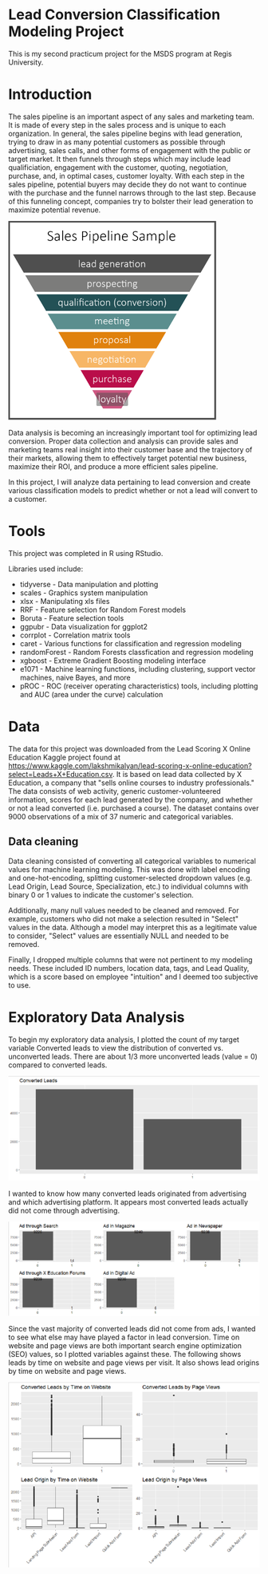 # Lead Conversion Classification Modeling Project
This is my second practicum project for the MSDS program at Regis University.

# Introduction
The sales pipeline is an important aspect of any sales and marketing team. It is made of every step in the sales process and is unique to each organization. In general, the sales pipeline begins with lead generation, trying to draw in as many potential customers as possible through advertising, sales calls, and other forms of engagement with the public or target market. It then funnels through steps which may include lead qualificiation, engagement with the customer, quoting, negotiation, purchase, and, in optimal cases, customer loyalty. With each step in the sales pipeline, potential buyers may decide they do not want to continue with the purchase and the funnel narrows through to the last step. Because of this funneling concept, companies try to bolster their lead generation to maximize potential revenue.

![Sales Pipeline Example](https://github.com/tsgruman/regis-practicum-leads-classification/blob/main/assets/sales-pipeline.png)

Data analysis is becoming an increasingly important tool for optimizing lead conversion. Proper data collection and analysis can provide sales and marketing teams real insight into their customer base and the trajectory of their markets, allowing them to effectively target potential new business, maximize their ROI, and produce a more efficient sales pipeline.

In this project, I will analyze data pertaining to lead conversion and create various classification models to predict whether or not a lead will convert to a customer.

# Tools
This project was completed in R using RStudio. 

Libraries used include:
* tidyverse - Data manipulation and plotting
* scales - Graphics system manipulation
* xlsx - Manipulating xls files
* RRF - Feature selection for Random Forest models
* Boruta - Feature selection tools
* ggpubr - Data visualization for ggplot2
* corrplot - Correlation matrix tools
* caret - Various functions for classification and regression modeling
* randomForest - Random Forests classfication and regression modeling
* xgboost - Extreme Gradient Boosting modeling interface
* e1071 - Machine learning functions, including clustering, support vector machines, naive Bayes, and more
* pROC - ROC (receiver operating characteristics) tools, including plotting and AUC (area under the curve) calculation

# Data
The data for this project was downloaded from the Lead Scoring X Online Education Kaggle project found at https://www.kaggle.com/lakshmikalyan/lead-scoring-x-online-education?select=Leads+X+Education.csv. It is based on lead data collected by X Education, a company that "sells online courses to industry professionals." The data consists of web activity, generic customer-volunteered information, scores for each lead generated by the company, and whether or not a lead converted (i.e. purchased a course). The dataset contains over 9000 observations of a mix of 37 numeric and categorical variables.

## Data cleaning
Data cleaning consisted of converting all categorical variables to numerical values for machine learning modeling. This was done with label encoding and one-hot-encoding, splitting customer-selected dropdown values (e.g. Lead Origin, Lead Source, Specialization, etc.) to individual columns with binary 0 or 1 values to indicate the customer's selection. 

Additionally, many null values needed to be cleaned and removed. For example, customers who did not make a selection resulted in "Select" values in the data. Although a model may interpret this as a legitimate value to consider, "Select" values are essentially NULL and needed to be removed.

Finally, I dropped multiple columns that were not pertinent to my modeling needs. These included ID numbers, location data, tags, and Lead Quality, which is a score based on employee "intuition" and I deemed too subjective to use.

# Exploratory Data Analysis
To begin my exploratory data analysis, I plotted the count of my target variable Converted leads to view the distribution of converted vs. unconverted leads. There are about 1/3 more unconverted leads (value = 0) compared to converted leads.

![Count of Converted Leads](https://github.com/tsgruman/regis-practicum-leads-classification/blob/main/assets/converted-leads.png)

I wanted to know how many converted leads originated from advertising and which advertising platform. It appears most converted leads actually did not come through advertising.

![Converted Leads Ads](https://github.com/tsgruman/regis-practicum-leads-classification/blob/main/assets/ads.png)

Since the vast majority of converted leads did not come from ads, I wanted to see what else may have played a factor in lead conversion. Time on website and page views are both important search engine optimization (SEO) values, so I plotted variables against these. The following shows leads by time on website and page views per visit. It also shows lead origins by time on website and page views. 

![Time on Website and Page View stats](https://github.com/tsgruman/regis-practicum-leads-classification/blob/main/assets/converted-lead-stats.png)
